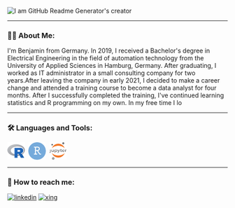 ![I am GitHub Readme Generator's creator](https://media.giphy.com/media/llKJGxQ1ESmac/giphy.gif)

---

### :technologist: About Me: 
I'm Benjamin from Germany. In 2019, I received a Bachelor's degree in Electrical Engineering in the field of automation technology from the University of Applied Sciences in Hamburg, Germany. After graduating, I worked as IT administrator in a small consulting company for two years.After leaving the company in early 2021, I decided to make a career change and attended a training course to become a data analyst for four months. After I successfully completed the training, I've continued learning statistics and R programming on my own. In my free time I lo 

---

### :hammer_and_wrench: Languages and Tools:

<div>
  <img src="https://github.com/devicons/devicon/blob/master/icons/r/r-original.svg" title="Java" alt="Java" width="40" height="40"/>&nbsp;
  <img src="https://github.com/devicons/devicon/blob/master/icons/rstudio/rstudio-original.svg" title="Java" alt="Java" width="40" height="40"/>&nbsp;
  <img src="https://github.com/devicons/devicon/blob/master/icons/jupyter/jupyter-original-wordmark.svg" title="Java" alt="Java" width="40" height="40"/>&nbsp;
</div>

---

### :postbox: How to reach me: 

[<img src='https://cdn.jsdelivr.net/npm/simple-icons@3.0.1/icons/linkedin.svg' alt='linkedin' height='40'>](https://www.linkedin.com/in/www.linkedin.com/benjamin-wortmann/)  [<img src='https://cdn.jsdelivr.net/npm/simple-icons@3.0.1/icons/xing.svg' alt='xing' height='40'>](xing.to/benjaminwortmann)  

